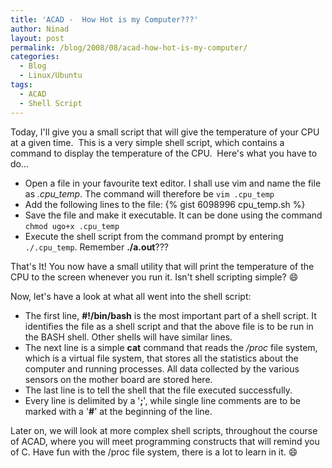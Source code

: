 ```yaml
---
title: 'ACAD -  How Hot is my Computer???'
author: Ninad
layout: post
permalink: /blog/2008/08/acad-how-hot-is-my-computer/
categories:
  - Blog
  - Linux/Ubuntu
tags:
  - ACAD
  - Shell Script
---
```

Today, I'll give you a small script that will give the temperature of your CPU at a given time.  This is a very simple shell script, which contains a command to display the temperature of the CPU.  Here's what you have to do&#8230;

  * Open a file in your favourite text editor. I shall use vim and name the file as *.cpu_temp*. The command will therefore be `vim .cpu_temp`
  * Add the following lines to the file: {% gist 6098996 cpu_temp.sh %}
  * Save the file and make it executable. It can be done using the command `chmod ugo+x .cpu_temp`
  * Execute the shell script from the command prompt by entering `./.cpu_temp`. Remember **./a.out**???

That's It! You now have a small utility that will print the temperature of the CPU to the screen whenever you run it. Isn't shell scripting simple? :smile:

Now, let's have a look at what all went into the shell script:

  * The first line, **#!/bin/bash** is the most important part of a shell script. It identifies the file as a shell script and that the above file is to be run in the BASH shell. Other shells will have similar lines.
  * The next line is a simple **cat** command that reads the */proc* file system, which is a virtual file system, that stores all the statistics about the computer and running processes. All data collected by the various sensors on the mother board are stored here.
  * The last line is to tell the shell that the file executed successfully.
  * Every line is delimited by a '**;**', while single line comments are to be marked with a '**#**' at the beginning of the line.

Later on, we will look at more complex shell scripts, throughout the course of ACAD, where you will meet programming constructs that will remind you of C. Have fun with the /proc file system, there is a lot to learn in it. :smile:
